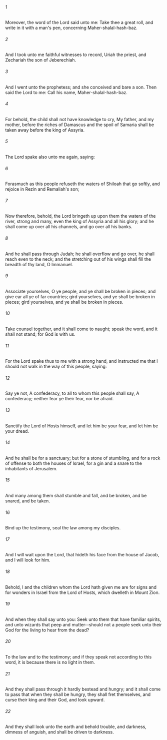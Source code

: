 ###### 1
Moreover, the word of the Lord said unto me: Take thee a great roll, and write in it with a man's pen, concerning Maher-shalal-hash-baz.

###### 2
And I took unto me faithful witnesses to record, Uriah the priest, and Zechariah the son of Jeberechiah.

###### 3
And I went unto the prophetess; and she conceived and bare a son. Then said the Lord to me: Call his name, Maher-shalal-hash-baz.

###### 4
For behold, the child shall not have knowledge to cry, My father, and my mother, before the riches of Damascus and the spoil of Samaria shall be taken away before the king of Assyria.

###### 5
The Lord spake also unto me again, saying:

###### 6
Forasmuch as this people refuseth the waters of Shiloah that go softly, and rejoice in Rezin and Remaliah's son;

###### 7
Now therefore, behold, the Lord bringeth up upon them the waters of the river, strong and many, even the king of Assyria and all his glory; and he shall come up over all his channels, and go over all his banks.

###### 8
And he shall pass through Judah; he shall overflow and go over, he shall reach even to the neck; and the stretching out of his wings shall fill the breadth of thy land, O Immanuel.

###### 9
Associate yourselves, O ye people, and ye shall be broken in pieces; and give ear all ye of far countries; gird yourselves, and ye shall be broken in pieces; gird yourselves, and ye shall be broken in pieces.

###### 10
Take counsel together, and it shall come to naught; speak the word, and it shall not stand; for God is with us.

###### 11
For the Lord spake thus to me with a strong hand, and instructed me that I should not walk in the way of this people, saying:

###### 12
Say ye not, A confederacy, to all to whom this people shall say, A confederacy; neither fear ye their fear, nor be afraid.

###### 13
Sanctify the Lord of Hosts himself, and let him be your fear, and let him be your dread.

###### 14
And he shall be for a sanctuary; but for a stone of stumbling, and for a rock of offense to both the houses of Israel, for a gin and a snare to the inhabitants of Jerusalem.

###### 15
And many among them shall stumble and fall, and be broken, and be snared, and be taken.

###### 16
Bind up the testimony, seal the law among my disciples.

###### 17
And I will wait upon the Lord, that hideth his face from the house of Jacob, and I will look for him.

###### 18
Behold, I and the children whom the Lord hath given me are for signs and for wonders in Israel from the Lord of Hosts, which dwelleth in Mount Zion.

###### 19
And when they shall say unto you: Seek unto them that have familiar spirits, and unto wizards that peep and mutter--should not a people seek unto their God for the living to hear from the dead?

###### 20
To the law and to the testimony; and if they speak not according to this word, it is because there is no light in them.

###### 21
And they shall pass through it hardly bestead and hungry; and it shall come to pass that when they shall be hungry, they shall fret themselves, and curse their king and their God, and look upward.

###### 22
And they shall look unto the earth and behold trouble, and darkness, dimness of anguish, and shall be driven to darkness.

